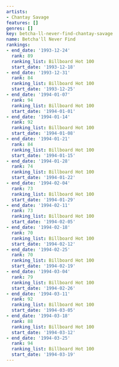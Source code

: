 ```yaml
---
artists:
- Chantay Savage
features: []
genres: []
key: betcha-ll-never-find-chantay-savage
name: Betcha'll Never Find
rankings:
- end_date: '1993-12-24'
  rank: 89
  ranking_list: Billboard Hot 100
  start_date: '1993-12-18'
- end_date: '1993-12-31'
  rank: 84
  ranking_list: Billboard Hot 100
  start_date: '1993-12-25'
- end_date: '1994-01-07'
  rank: 94
  ranking_list: Billboard Hot 100
  start_date: '1994-01-01'
- end_date: '1994-01-14'
  rank: 92
  ranking_list: Billboard Hot 100
  start_date: '1994-01-08'
- end_date: '1994-01-21'
  rank: 84
  ranking_list: Billboard Hot 100
  start_date: '1994-01-15'
- end_date: '1994-01-28'
  rank: 74
  ranking_list: Billboard Hot 100
  start_date: '1994-01-22'
- end_date: '1994-02-04'
  rank: 73
  ranking_list: Billboard Hot 100
  start_date: '1994-01-29'
- end_date: '1994-02-11'
  rank: 73
  ranking_list: Billboard Hot 100
  start_date: '1994-02-05'
- end_date: '1994-02-18'
  rank: 70
  ranking_list: Billboard Hot 100
  start_date: '1994-02-12'
- end_date: '1994-02-25'
  rank: 70
  ranking_list: Billboard Hot 100
  start_date: '1994-02-19'
- end_date: '1994-03-04'
  rank: 79
  ranking_list: Billboard Hot 100
  start_date: '1994-02-26'
- end_date: '1994-03-11'
  rank: 92
  ranking_list: Billboard Hot 100
  start_date: '1994-03-05'
- end_date: '1994-03-18'
  rank: 88
  ranking_list: Billboard Hot 100
  start_date: '1994-03-12'
- end_date: '1994-03-25'
  rank: 94
  ranking_list: Billboard Hot 100
  start_date: '1994-03-19'
---
```


